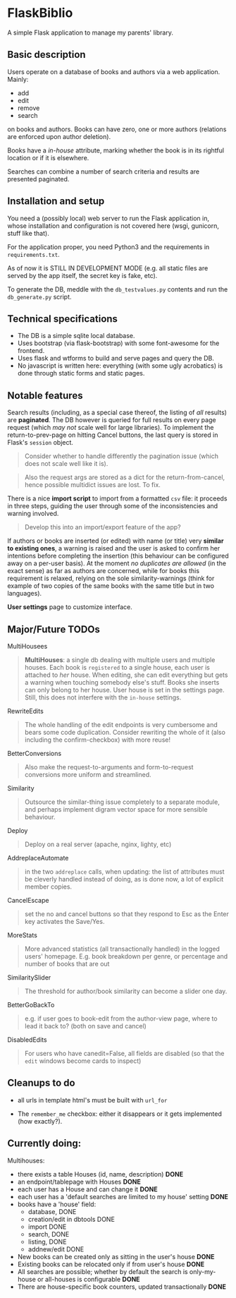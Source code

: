 # FlaskBiblio

A simple Flask application to manage my parents' library.

## Basic description

Users operate on a database of books and authors via a web application. Mainly:
* add
* edit
* remove
* search

on books and authors. Books can have zero, one or more authors (relations are enforced upon author deletion).

Books have a _in-house_ attribute, marking whether the book is in its rightful location
or if it is elsewhere.

Searches can combine a number of search criteria and results are presented paginated.

## Installation and setup

You need a (possibly local) web server to run the Flask application in, whose installation and configuration
is not covered here (wsgi, gunicorn, stuff like that).

For the application proper, you need Python3 and the requirements in `requirements.txt`.

As of now it is STILL IN DEVELOPMENT MODE (e.g. all static files are served by the app itself,
the secret key is fake, etc).

To generate the DB, meddle with the `db_testvalues.py` contents and run the `db_generate.py` script.

## Technical specifications

* The DB is a simple sqlite local database.
* Uses bootstrap (via flask-bootstrap) with some font-awesome for the frontend.
* Uses flask and wtforms to build and serve pages and query the DB.
* No javascript is written here: everything (with some ugly acrobatics) is done through static forms and static pages.

## Notable features

Search results (including, as a special case thereof, the listing of _all_ results)
are **paginated**. The DB however is queried for full results on every page request (which _may not_ scale
well for large libraries). To implement the return-to-prev-page on hitting Cancel buttons, the last query
is stored in Flask's `session` object.

> Consider whether to handle differently the pagination issue (which does not scale well like it is).

> Also the request args are stored as a dict for the return-from-cancel, hence possible multidict issues are lost. To fix.

There is a nice **import script** to import from a formatted `csv` file: it proceeds in three steps, guiding
the user through some of the inconsistencies and warning involved.

> Develop this into an import/export feature of the app?

If authors or books are inserted (or edited) with name (or title) very **similar to
existing ones**, a warning is raised and the user is asked to confirm her intentions
before completing the insertion (this behaviour can be configured away on a per-user basis).
At the moment *no duplicates are allowed* (in the exact sense) as far as authors are concerned, while for 
books this requirement is relaxed, relying on the sole similarity-warnings (think for example of two
copies of the same books with the same title but in two languages).

**User settings** page to customize interface.

## Major/Future TODOs

MultiHousees
> **MultiHouses**: a single db dealing with multiple users and multiple houses. Each book is `registered` to
> a single house, each user is attached to _her_ house. When editing, she can edit everything
> but gets a warning when touching somebody else's stuff. Books she inserts can only belong to her house.
> User house is set in the settings page. Still, this does not interfere with the `in-house` settings.

RewriteEdits
> The whole handling of the edit endpoints is very cumbersome and bears
> some code duplication. Consider rewriting the whole of it (also
> including the confirm-checkbox) with more reuse!

BetterConversions
> Also make the request-to-arguments and form-to-request conversions more uniform
> and streamlined.

Similarity
> Outsource the similar-thing issue completely to a separate module,
> and perhaps implement digram vector space for more sensible behaviour.

Deploy
> Deploy on a real server (apache, nginx, lighty, etc)

AddreplaceAutomate
> in the two `addreplace` calls, when updating: the list of attributes must be cleverly handled instead
> of doing, as is done now, a lot of explicit member copies.

CancelEscape
> set the no and cancel buttons so that they respond to Esc as the Enter key activates the Save/Yes.

MoreStats
> More advanced statistics (all transactionally handled) in the logged users' homepage.
> E.g. book breakdown per genre, or percentage and number of books that are out

SimilaritySlider
> The threshold for author/book similarity can become a slider one day.

BetterGoBackTo
> e.g. if user goes to book-edit from the author-view page, where to lead it back to? (both on save and cancel)

DisabledEdits
> For users who have canedit=False, all fields are disabled (so that the `edit` windows become cards to inspect)

## Cleanups to do

* all urls in template html's must be built with `url_for`

* The `remember_me` checkbox: either it disappears or it gets implemented (how exactly?).

## Currently doing:

Multihouses:
* there exists a table Houses (id, name, description) **DONE**
* an endpoint/tablepage with Houses **DONE**
* each user has a House and can change it **DONE**
* each user has a 'default searches are limited to my house' setting **DONE**
* books have a 'house' field:
    * database, DONE
    * creation/edit in dbtools DONE
    * import DONE
    * search, DONE
    * listing, DONE
    * addnew/edit DONE
* New books can be created only as sitting in the user's house **DONE**
* Existing books can be relocated only if from user's house **DONE**
* All searches are possible; whether by default the search is only-my-house or all-houses is configurable **DONE**
* There are house-specific book counters, updated transactionally **DONE**
